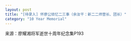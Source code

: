 ```yaml
---
layout: post
title: "[待录入] 怀廖公琐忆二三事（余汝干：新二二师营长、团长）"
category: "10 Year Memorial"
---
```

来源：廖耀湘将军逝世十周年纪念集P193